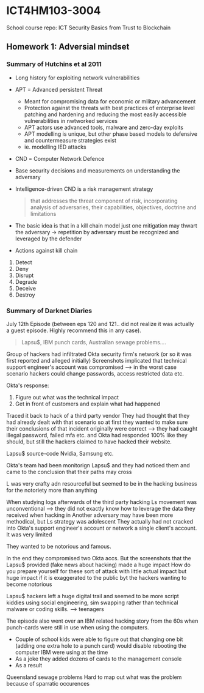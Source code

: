 # ICT4HM103-3004
School course repo: ICT Security Basics from Trust to Blockchain

## Homework 1: Adversial mindset

### Summary of Hutchins et al 2011

- Long history for exploiting network vulnerabilities
- APT = Advanced persistent Threat
  - Meant for compromising data for economic or military advancement
  - Protection against the threats with best practices of enterprise level patching and hardening and reducing the most easily accessible vulnerabilities in nwtworked services
   - APT actors use advanced tools, malware and zero-day exploits
  - APT modelling is unique, but other phase based models to defensive and countermeasure strategies exist
   - ie. modelling IED attacks

- CND = Computer Network Defence
 - Base security decisions and measurements on understanding the adversary
 - Intelligence-driven CND is a risk management strategy 
   > that addresses the threat component of risk, incorporating analysis of adversaries, their capabilities, objectives, doctrine and limitations
 - The basic idea is that in a kill chain model just one mitigation may thwart the adversary -> repetition by adversary must be recognized and leveraged by the defender
 
- Actions against kill chain 
 1. Detect
 2. Deny
 3. Disrupt
 4. Degrade
 5. Deceive
 6. Destroy
 

### Summary of Darknet Diaries 

July 12th Episode (between eps 120 and 121.. did not realize it was actually a guest episode. Highly recommend this in any case).
> Lapsu$, IBM punch cards, Australian sewage problems....

Group of hackers had  infiltrated Okta security firm's network (or so it was first reported and alleged initially)
Screenshots implicated that technical support engineer's account was compromised
--> in the worst case scenario hackers could change passwords, access restricted data etc.

Okta's response:
1. Figure out what was the technical impact
2. Get in front of customers and explain what had happened

Traced it back to hack of a third party vendor
They had thought that they had already dealt with that scenario so at first they wanted to make sure their 
conclusions of that incident originally were correct
--> they had caught illegal password, failed mfa etc. and Okta had responded 100% like they should, but still the hackers claimed to have hacked their website.

Lapsu$
source-code Nvidia, Samsung etc.

Okta's team had been monitorign Lapsu$ and they had noticed them and came to the conclusion that their paths may cross

L was very crafty adn resourceful but seemed to be in the hacking business for the notoriety more than anything

When studying logs afterwards of the third party hacking Ls movement was unconventional --> they did not exactly know how to leverage the data they received when 
hacking in
Another adversary may have been more methodical, but Ls strategy was adolescent
They actually had not cracked into Okta's support engineer's account or network a single client's account. It was very limited

They wanted to be notorious and famous.

In the end they compromised two Okta accs.
But the screenshots that the Lapsu$ provided (fake news about hacking) made a huge impact
How do you prepare yourself for these sort of attack with little actual impact but huge impact if it is exaggerated to the public byt the hackers wanting to become notorious

Lapsu$ hackers left a huge digital trail and seemed to be more script kiddies using social engineering, sim swapping rather than technical malware or coding skills.
--> teenagers


The episode also went over an IBM related hacking story from the 60s when punch-cards were still in use when using the computers. 
- Couple of school kids were able to figure out that changing one bit (adding one extra hole to a punch card) would disable rebooting the computer IBM were using at the time
- As a joke they added dozens of cards to the management console 
- As a result 


Queensland sewage problems
Hard to map out what was the problem because of sparratic occurences
